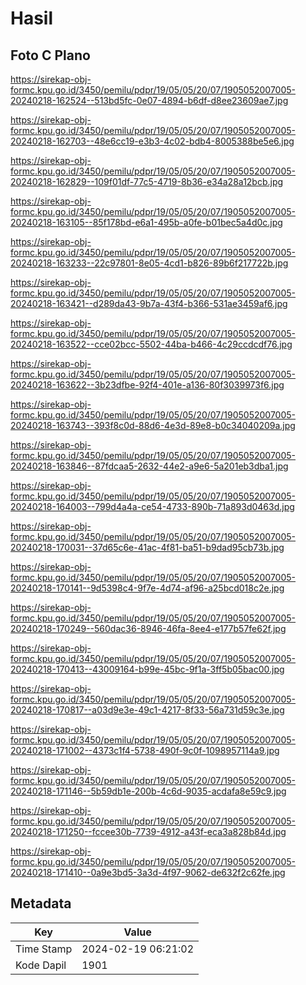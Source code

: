 # Hasil

## Foto C Plano

https://sirekap-obj-formc.kpu.go.id/3450/pemilu/pdpr/19/05/05/20/07/1905052007005-20240218-162524--513bd5fc-0e07-4894-b6df-d8ee23609ae7.jpg

https://sirekap-obj-formc.kpu.go.id/3450/pemilu/pdpr/19/05/05/20/07/1905052007005-20240218-162703--48e6cc19-e3b3-4c02-bdb4-8005388be5e6.jpg

https://sirekap-obj-formc.kpu.go.id/3450/pemilu/pdpr/19/05/05/20/07/1905052007005-20240218-162829--109f01df-77c5-4719-8b36-e34a28a12bcb.jpg

https://sirekap-obj-formc.kpu.go.id/3450/pemilu/pdpr/19/05/05/20/07/1905052007005-20240218-163105--85f178bd-e6a1-495b-a0fe-b01bec5a4d0c.jpg

https://sirekap-obj-formc.kpu.go.id/3450/pemilu/pdpr/19/05/05/20/07/1905052007005-20240218-163233--22c97801-8e05-4cd1-b826-89b6f217722b.jpg

https://sirekap-obj-formc.kpu.go.id/3450/pemilu/pdpr/19/05/05/20/07/1905052007005-20240218-163421--d289da43-9b7a-43f4-b366-531ae3459af6.jpg

https://sirekap-obj-formc.kpu.go.id/3450/pemilu/pdpr/19/05/05/20/07/1905052007005-20240218-163522--cce02bcc-5502-44ba-b466-4c29ccdcdf76.jpg

https://sirekap-obj-formc.kpu.go.id/3450/pemilu/pdpr/19/05/05/20/07/1905052007005-20240218-163622--3b23dfbe-92f4-401e-a136-80f3039973f6.jpg

https://sirekap-obj-formc.kpu.go.id/3450/pemilu/pdpr/19/05/05/20/07/1905052007005-20240218-163743--393f8c0d-88d6-4e3d-89e8-b0c34040209a.jpg

https://sirekap-obj-formc.kpu.go.id/3450/pemilu/pdpr/19/05/05/20/07/1905052007005-20240218-163846--87fdcaa5-2632-44e2-a9e6-5a201eb3dba1.jpg

https://sirekap-obj-formc.kpu.go.id/3450/pemilu/pdpr/19/05/05/20/07/1905052007005-20240218-164003--799d4a4a-ce54-4733-890b-71a893d0463d.jpg

https://sirekap-obj-formc.kpu.go.id/3450/pemilu/pdpr/19/05/05/20/07/1905052007005-20240218-170031--37d65c6e-41ac-4f81-ba51-b9dad95cb73b.jpg

https://sirekap-obj-formc.kpu.go.id/3450/pemilu/pdpr/19/05/05/20/07/1905052007005-20240218-170141--9d5398c4-9f7e-4d74-af96-a25bcd018c2e.jpg

https://sirekap-obj-formc.kpu.go.id/3450/pemilu/pdpr/19/05/05/20/07/1905052007005-20240218-170249--560dac36-8946-46fa-8ee4-e177b57fe62f.jpg

https://sirekap-obj-formc.kpu.go.id/3450/pemilu/pdpr/19/05/05/20/07/1905052007005-20240218-170413--43009164-b99e-45bc-9f1a-3ff5b05bac00.jpg

https://sirekap-obj-formc.kpu.go.id/3450/pemilu/pdpr/19/05/05/20/07/1905052007005-20240218-170817--a03d9e3e-49c1-4217-8f33-56a731d59c3e.jpg

https://sirekap-obj-formc.kpu.go.id/3450/pemilu/pdpr/19/05/05/20/07/1905052007005-20240218-171002--4373c1f4-5738-490f-9c0f-1098957114a9.jpg

https://sirekap-obj-formc.kpu.go.id/3450/pemilu/pdpr/19/05/05/20/07/1905052007005-20240218-171146--5b59db1e-200b-4c6d-9035-acdafa8e59c9.jpg

https://sirekap-obj-formc.kpu.go.id/3450/pemilu/pdpr/19/05/05/20/07/1905052007005-20240218-171250--fccee30b-7739-4912-a43f-eca3a828b84d.jpg

https://sirekap-obj-formc.kpu.go.id/3450/pemilu/pdpr/19/05/05/20/07/1905052007005-20240218-171410--0a9e3bd5-3a3d-4f97-9062-de632f2c62fe.jpg


## Metadata

| Key        | Value               |
| ---------- | ------------------- |
| Time Stamp | 2024-02-19 06:21:02 |
| Kode Dapil | 1901                |



